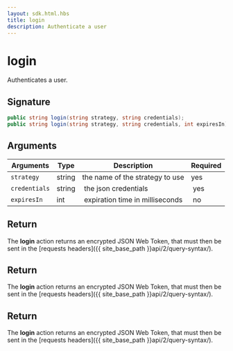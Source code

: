 ```yaml
---
layout: sdk.html.hbs
title: login
description: Authenticate a user
---
```


# login

Authenticates a user.


## Signature

```csharp
public string login(string strategy, string credentials);
public string login(string strategy, string credentials, int expiresIn);
```

## Arguments

| Arguments     | Type    | Description | Required
|---------------|---------|----------------------------------|----------
| `strategy`    | string  | the name of the strategy to use  | yes
| `credentials` | string  | the json credentials             | yes
| `expiresIn`   | int     | expiration time in milliseconds  | no

## Return

The **login** action returns an encrypted JSON Web Token, that must then be sent in the [requests headers]({{ site_base_path }}api/2/query-syntax/).

## Return

The **login** action returns an encrypted JSON Web Token, that must then be sent in the [requests headers]({{ site_base_path }}api/2/query-syntax/).

## Return

The **login** action returns an encrypted JSON Web Token, that must then be sent in the [requests headers]({{ site_base_path }}api/2/query-syntax/).

